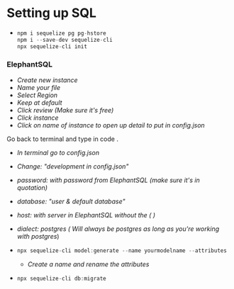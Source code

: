 # Setting up SQL

-   ```javascript
    npm i sequelize pg pg-hstore
    npm i --save-dev sequelize-cli
    npx sequelize-cli init
    ```

### ElephantSQL

-   _Create new instance_
-   _Name your file_
-   _Select Region_
-   _Keep at default_
-   _Click review (Make sure it's free)_
-   _Click instance_
-   _Click on name of instance to open up detail to put in config.json_

Go back to terminal and type in code .

-   _In terminal go to config.json_

-   _Change: "development in config.json"_

-   _password: with password from ElephantSQL (make sure it's in quotation)_

-   _database: "user & default database"_

-   _host: with server in ElephantSQL without the ( )_

-   _dialect: postgres ( Will always be postgres as long as you're working with postgres_)

-   ```javascript
    npx sequelize-cli model:generate --name yourmodelname --attributes name:string,type:string
    ```

    -   _Create a name and rename the attributes_

-   ```javascript
    npx sequelize-cli db:migrate
    ```

